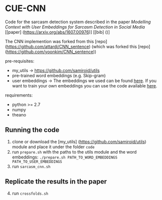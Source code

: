 CUE-CNN
=======

Code for the sarcasm detection system described in the paper *Modelling Context with User Embeddings for Sarcasm Detection in Social Media* [[paper] (https://arxiv.org/abs/1607.00976)] [[bib] ()]

The CNN implemention was forked from this [repo] (https://github.com/attardi/CNN_sentence) (which was forked this [repo] (https://github.com/yoonkim/CNN_sentence))

pre-requisites:

* my_utils -> https://github.com/samiroid/utils
* pre-trained word embeddings (e.g. Skip-gram)
* user embeddings -> The embeddings we used can be found [here](). If you want to train your own embeddings you can use the code available [here](https://github.com/samiroid/usr2vec). 

requirements:
* python >= 2.7
* numpy
* theano

## Running the code

1. clone or download the [my_utils] (https://github.com/samiroid/utils) module and place it under the folder `code`
2. run `prepare.sh` with the paths to the utils module and the word embeddings: `./prepare.sh PATH_TO_WORD_EMBEDDINGS PATH_TO_USER_EMBEDDINGS`
3. run `sarcasm_cnn.sh` 

## Replicate the results in the paper
4. run `crossfolds.sh`

